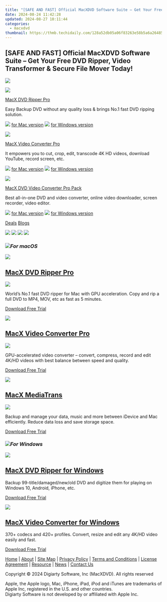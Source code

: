 ```yaml
---
title: "[SAFE AND FAST] Official MacXDVD Software Suite – Get Your Free DVD Ripper, Video Transformer & Secure File Mover Today!"
date: 2024-08-24 11:42:28
updated: 2024-08-27 10:11:44
categories:
  - macxdvd
thumbnail: https://thmb.techidaily.com/128a52db05a06f83263e58b5a6a26485493e4674a4560940aaffe08f0a59ec40.jpg
---
```


## [SAFE AND FAST] Official MacXDVD Software Suite – Get Your Free DVD Ripper, Video Transformer & Secure File Mover Today!

![](https://www.macxdvd.com/mobile-images/index/nav-more.png)

![](https://www.macxdvd.com/mobile-images/index/mi1.png)

[MacX DVD Ripper Pro](https://tools.techidaily.com/macxdvd/products/)

Easy Backup DVD without any quality loss & brings No.1 fast DVD ripping solution.

![](https://www.macxdvd.com/mobile-images/index/mm.png) [for Mac version](https://tools.techidaily.com/macxdvd/products/) ![](https://www.macxdvd.com/mobile-images/index/mw.png) [for Windows version](https://tools.techidaily.com/macxdvd/products/) 

![](https://www.macxdvd.com/mobile-images/index/mi2.png)

[MacX Video Converter Pro](https://tools.techidaily.com/macxdvd/products/)

It empowers you to cut, crop, edit, transcode 4K HD videos, download YouTube, record screen, etc.

![](https://www.macxdvd.com/mobile-images/index/mm.png) [for Mac version](https://tools.techidaily.com/macxdvd/products/) ![](https://www.macxdvd.com/mobile-images/index/mw.png) [for Windows version](https://tools.techidaily.com/macxdvd/products/) 

![](https://www.macxdvd.com/mobile-images/index/mi3.png)

[MacX DVD Video Converter Pro Pack](https://tools.techidaily.com/macxdvd/products/)

Best all-in-one DVD and video converter, online video downloader, screen recorder, video editor.

![](https://www.macxdvd.com/mobile-images/index/mm.png) [for Mac version](https://tools.techidaily.com/macxdvd/products/) ![](https://www.macxdvd.com/mobile-images/index/mw.png) [for Windows version](https://tools.techidaily.com/macxdvd/products/) 

[Deals](https://tools.techidaily.com/macxdvd/products/) [Blogs](https://tools.techidaily.com/macxdvd/products/) 



[![](https://www.macxdvd.com/flag/en.png)](https://tools.techidaily.com/macxdvd/products/) [![](https://www.macxdvd.com/flag/jp.png)](https://tools.techidaily.com/macxdvd/products/) [![](https://www.macxdvd.com/flag/de.png)](https://www.macxdvd.com/product-de.htm) [![](https://www.macxdvd.com/flag/cn-fift.png)](https://www.macxdvd.com/product-zh.htm) 

### ![](https://www.macxdvd.com/image-style/download/div03-img01-nine.png)_For macOS_

![](https://www.macxdvd.com/image-style/series-update/box-drp.png) 

## [MacX DVD Ripper Pro](https://tools.techidaily.com/macxdvd/products/)

![](https://www.macxdvd.com/image-style/download/div02-img02-nine.png) 

World’s No.1 fast DVD ripper for Mac with GPU acceleration. Copy and rip a full DVD to MP4, MOV, etc as fast as 5 minutes. 

[Download Free Trial](https://tools.techidaily.com/macxdvd/products/) 

![](https://www.macxdvd.com/image-style/series-update/box-vcp.png) 

## [MacX Video Converter Pro](https://tools.techidaily.com/macxdvd/products/)

![](https://www.macxdvd.com/image-style/download/div02-img12-nine.png) 

GPU-accelerated video converter – convert, compress, record and edit 4K/HD videos with best balance between speed and quality.

[Download Free Trial](https://tools.techidaily.com/macxdvd/products/) 

![](https://www.macxdvd.com/image-style/series-update/box-mediatrans.png) 

## [MacX MediaTrans](https://tools.techidaily.com/macxdvd/products/)

![](https://www.macxdvd.com/image-style/download/div02-img13-nine.png) 

Backup and manage your data, music and more between iDevice and Mac efficiently. Reduce data loss and save storage space. 

[Download Free Trial](https://tools.techidaily.com/macxdvd/products/) 



### ![](https://www.macxdvd.com/image-style/download/div02-img01-nine.png)_For Windows_

![](https://www.macxdvd.com/image-style/series-update/box-macdrp.png) 

## [MacX DVD Ripper for Windows](https://tools.techidaily.com/macxdvd/products/)

Backup 99-title/damaged/new/old DVD and digitize them for playing on Windows 10, Android, iPhone, etc. 

[Download Free Trial](https://tools.techidaily.com/macxdvd/products/) 

![](https://www.macxdvd.com/image-style/series-update/box-macvcp.png) 

## [MacX Video Converter for Windows](https://tools.techidaily.com/macxdvd/products/)

370+ codecs and 420+ profiles. Convert, resize and edit any 4K/HD video easily and fast. 

[Download Free Trial](https://tools.techidaily.com/macxdvd/products/) 



[Home](https://tools.techidaily.com/macxdvd/products/) | [About](https://tools.techidaily.com/macxdvd/products/) | [Site Map](https://tools.techidaily.com/macxdvd/products/) | [Privacy Policy](https://tools.techidaily.com/macxdvd/products/) | [Terms and Conditions](https://tools.techidaily.com/macxdvd/products/) | [License Agreement](https://tools.techidaily.com/macxdvd/products/) | [Resource](https://tools.techidaily.com/macxdvd/products/) | [News](https://tools.techidaily.com/macxdvd/products/) | [Contact Us](https://tools.techidaily.com/macxdvd/products/)

Copyright © 2024 Digiarty Software, Inc (MacXDVD). All rights reserved

Apple, the Apple logo, Mac, iPhone, iPad, iPod and iTunes are trademarks of Apple Inc, registered in the U.S. and other countries.  
Digiarty Software is not developed by or affiliated with Apple Inc.

<ins class="adsbygoogle"
     style="display:block"
     data-ad-format="autorelaxed"
     data-ad-client="ca-pub-7571918770474297"
     data-ad-slot="1223367746"></ins>



<ins class="adsbygoogle"
     style="display:block"
     data-ad-client="ca-pub-7571918770474297"
     data-ad-slot="8358498916"
     data-ad-format="auto"
     data-full-width-responsive="true"></ins>
